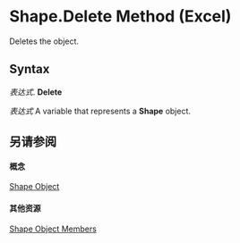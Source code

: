 
# Shape.Delete Method (Excel)

Deletes the object.


## Syntax

 _表达式_. **Delete**

 _表达式_ A variable that represents a **Shape** object.


## 另请参阅


#### 概念


[Shape Object](8f01fcd1-b7d9-5216-2de5-40fb6648a403.md)
#### 其他资源


[Shape Object Members](http://msdn.microsoft.com/library/0fed7136-4228-6c32-507d-3bd36aa56d9a%28Office.15%29.aspx)